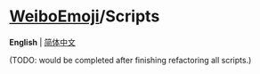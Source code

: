 # [WeiboEmoji](../../..)/Scripts

**English** | [简体中文](./README-zhCN.md)

(TODO: would be completed after finishing refactoring all scripts.)
